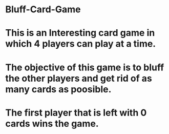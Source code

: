 # Bluff-Card-Game
# This is an Interesting card game in which 4 players can play at a time.
# The objective of this game is to bluff the other players and get rid of as many cards as poosible.
# The first player that is left with 0 cards wins the game.

